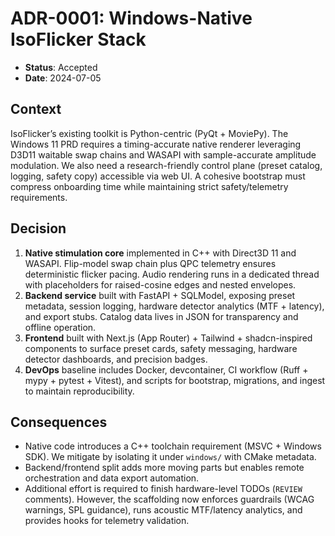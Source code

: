 # ADR-0001: Windows-Native IsoFlicker Stack

- **Status**: Accepted
- **Date**: 2024-07-05

## Context

IsoFlicker’s existing toolkit is Python-centric (PyQt + MoviePy). The Windows 11 PRD requires a timing-accurate native renderer leveraging D3D11 waitable swap chains and WASAPI with sample-accurate amplitude modulation. We also need a research-friendly control plane (preset catalog, logging, safety copy) accessible via web UI. A cohesive bootstrap must compress onboarding time while maintaining strict safety/telemetry requirements.

## Decision

1. **Native stimulation core** implemented in C++ with Direct3D 11 and WASAPI. Flip-model swap chain plus QPC telemetry ensures deterministic flicker pacing. Audio rendering runs in a dedicated thread with placeholders for raised-cosine edges and nested envelopes.
2. **Backend service** built with FastAPI + SQLModel, exposing preset metadata, session logging, hardware detector analytics (MTF + latency), and export stubs. Catalog data lives in JSON for transparency and offline operation.
3. **Frontend** built with Next.js (App Router) + Tailwind + shadcn-inspired components to surface preset cards, safety messaging, hardware detector dashboards, and precision badges.
4. **DevOps** baseline includes Docker, devcontainer, CI workflow (Ruff + mypy + pytest + Vitest), and scripts for bootstrap, migrations, and ingest to maintain reproducibility.

## Consequences

- Native code introduces a C++ toolchain requirement (MSVC + Windows SDK). We mitigate by isolating it under `windows/` with CMake metadata.
- Backend/frontend split adds more moving parts but enables remote orchestration and data export automation.
- Additional effort is required to finish hardware-level TODOs (`REVIEW` comments). However, the scaffolding now enforces guardrails (WCAG warnings, SPL guidance), runs acoustic MTF/latency analytics, and provides hooks for telemetry validation.
